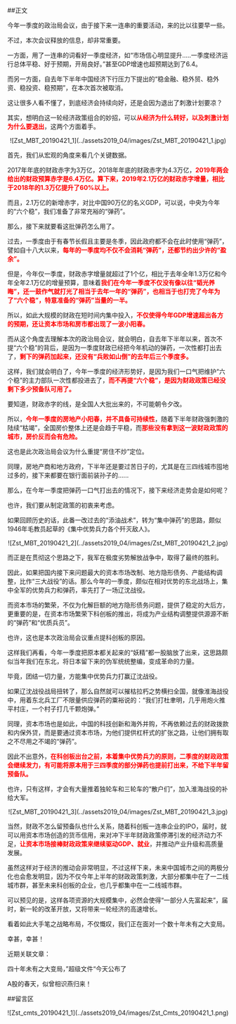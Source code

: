 ##正文

今年一季度的政治局会议，由于接下来一连串的重要活动，来的比以往要早一些。

不过，本次会议释放的信息，却非常重要。

一方面，用了一连串的词看好一季度经济，如“市场信心明显提升.....一季度经济运行总体平稳、好于预期，开局良好。”甚至GDP增速也超预期达到了6.4。

而另一方面，自去年下半年中国经济下行压力下提出的“稳金融、稳外贸、稳外资、稳投资、稳预期”，在本次首次被取消。

这让很多人看不懂了，到底经济会持续向好，还是会因为退出了刺激计划要凉？

其实，想明白这一轮经济政策组合的妙招，可以<font color="red">**从经济为什么转好，以及刺激计划为什么要退出**</font>，这两个方面着手。

 <div align="center">![Zst_MBT_20190421_1](../assets2019_04/images/Zst_MBT_20190421_1.jpg)</div>

首先，我们从宏观的角度来看几个关键数据。

2017年年底的财政赤字为3万亿，2018年年底的财政赤字为4.3万亿，<font color="red">**2019年两会给出的财政预算赤字是6.4万亿。算下来，2019年2.1万亿的财政赤字增量，相比于2018年的1.3万亿提升了60%以上。**</font>

而且，2.1万亿的新增赤字，对比中国90万亿的名义GDP，可以说，中央为今年的“六个稳”，我们准备了非常充裕的“弹药”。

那么，接下来就要看这批弹药怎么用了。

过去，一季度由于有春节长假且主要是冬季，因此政府都不会在此时使用“弹药”，譬如自十八大以来，<font color="red">**每年的一季度均不仅不会消耗“弹药”，还都节约出少许的“盈余”。**</font>

但是，今年仅一季度，财政赤字增量就超过了1个亿，相比于去年全年1.3万亿和今年全年2.1万亿的增量预算，意味着<font color="red">**我们在今年一季度不仅没有像以往“韬光养晦”，还一鼓作气就打光了相当于去年一年的“弹药”，也相当于也打完了今年为了“六个稳”，特意准备的“弹药”当量的一半。**</font>

所以，如此大规模的财政在短时间内集中投入，<font color="red">**不仅使得今年GDP增速超出各方的预期，还让资本市场和房市都出现了一波小阳春。**</font>

而从这个角度去理解本次的政治局会议，就会明白，自去年下半年以来，首次不提“六个稳”的背后，是因为一季度财政已经把今年机动的弹药，一次性都打出去了，<font color="red">**剩下的弹药加起来，还没有“兵败如山倒”的去年后三个季度多。**</font>

这样，我们就会明白了，今年一季度的经济形势好，是因为我们一口气把维护“六个稳”的主力部队一次性都投进去了，<font color="red">**而不再提“六个稳”，是因为财政政策已经没剩下多少预备队可用了。**</font>

要知道，财政赤字的线，是全国人大批出来的，不可能朝令夕改。

所以，<font color="red">**今年一季度的房地产小阳春，并不具备可持续性**</font>，随着下半年财政强刺激的陆续“枯竭”，全国房价整体上还是会趋于平稳，而<font color="red">**那些没有拿到这一波财政政策的城市，房价反而会有危险。**</font>

这也是此次政治局会议为什么重提“房住不炒”定位。

同理，房地产商和地方政府，下半年还是要过苦日子的，尤其是在三四线城市囤地过多的，接下来都要在银行面前装孙子的......



那么，在今年一季度把弹药一口气打出去的情况下，接下来经济走势会是如何呢？

也许，我们要从制定政策的初衷来考虑。

如果回顾历史的话，此番一改过去的“添油战术”，转为“集中弹药”的思路，颇似1946年毛教员起草的《集中优势兵力各个歼灭敌人》。

 <div align="center">![Zst_MBT_20190421_2](../assets2019_04/images/Zst_MBT_20190421_2.jpg)</div>

而正是在贯彻这个思路之下，我军在极度劣势解放战争中，取得了最终的胜利。

因此，如果把国内接下来问题最大的资本市场改制、地方隐形债务、产能结构调整，比作“三大战役”的话。那么今年的一季度，颇似在相对优势的东北战场上，集中全军的优势兵力和弹药，率先打了一场辽沈战役。

而资本市场的繁荣，不仅为化解巨额的地方隐形债务问题，提供了稳定的大后方，更重要的是，在资本市场繁荣下科创板的推出，将成为产业结构调整提供源源不断的“弹药”和“优质兵员”。

也许，这也是本次政治局会议重点提科创板的原因。

这样我们再看，今年一季度把原本都关起来的“妖精”都一股脑放了出来，这思路颇似当年我们在东北，将日本留下来的伪军统统整编，变成革命的力量。

毕竟，团结一切力量，方能集中优势兵力打赢辽沈战役。

如果辽沈战役战局扭转了，那么自然就可以摧枯拉朽之势横扫全国，就像淮海战役中，用着东北兵工厂不限量供应弹药的粟裕说的：“我们打杜聿明，几乎用炮火推平村庄，一个村子打几千颗炮弹。”

同理，资本市场也是如此，中国的科技创新和海外并购，不再依赖过去的财政拨款和内保外贷，而是要通过资本市场，为他们提供杠杆式的扩张之路，让他们拥有取之不尽用之不竭的“弹药”。

因此不出意外，<font color="red">**在科创板出台之前，本着集中优势兵力的原则，二季度的财政政策会继续发力，有可能将原本用于三四季度的部分弹药也提前打出来，不给下半年留预备队。**</font>

也许，只有这样，才会有大量推着独轮车和三轮车的“散户们”，加入淮海战役的补给大军。

 <div align="center">![Zst_MBT_20190421_3](../assets2019_04/images/Zst_MBT_20190421_3.jpg)</div>

当然，财政不怎么留预备队也什么关系，随着科创板一连串企业的IPO，届时，就可以用资本市场创造的货币信用，来对冲下半年财政政策停滞引发的经济动力不足，<font color="red">**让资本市场接棒财政政策来继续驱动GDP、就业**</font>，并推动产业升级和高质量发展。

虽然这样对于经济的推动会非常明显，不过这样下来，未来中国城市之间的两极分化也会愈发明显，因为不仅今年上半年的财政政策刺激，大部分都集中在了一二线城市群，甚至未来科创板的企业，也几乎都集中在一二线城市群。

可以预见的是，这样各项资源的大规模集中，必然会使得“一部分人先富起来”，届时，新一轮的改革开放，又将带来一轮经济的高速增长。

看着如此大手笔之战略布局，不仅慨叹，我们正在面对一个数十年未有之大变局。

幸甚，幸甚！

近期关联文章：

四十年未有之大变局，”超级文件“今天公布了

A股的春天，似曾相识燕归来！

##留言区
 <div align="center">![Zst_cmts_20190421_1](../assets2019_04/images/Zst_Cmts_20190421_1.png)</div>